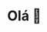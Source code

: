 # Olá 👋

<!--
**Gabriel-N-Freitas/Gabriel-N-Freitas** is a ✨ _special_ ✨ repository because its `README.md` (this file) appears on your GitHub profile.

